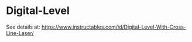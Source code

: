 # Digital-Level

See details at: https://www.instructables.com/id/Digital-Level-With-Cross-Line-Laser/
